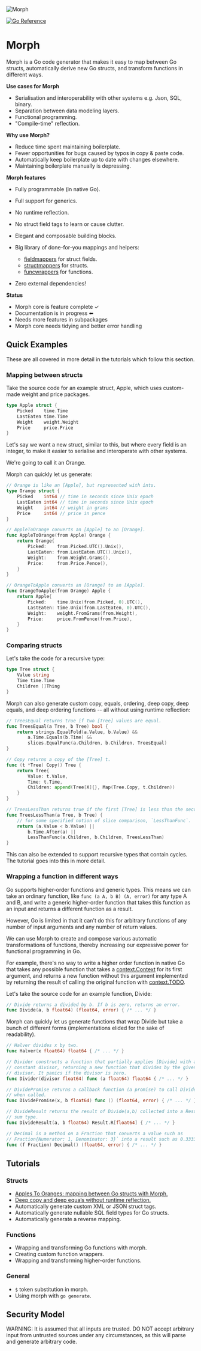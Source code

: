 ![Morph](morph.png)

[![Go Reference](https://pkg.go.dev/badge/github.com/tawesoft/morph#section-documentation.svg)](https://pkg.go.dev/github.com/tawesoft/morph#section-documentation)

Morph
=====

Morph is a Go code generator that makes it easy to map between
Go structs, automatically derive new Go structs, and transform functions in 
different ways.

**Use cases for Morph**

* Serialisation and interoperability with other systems e.g. Json, SQL, binary.
* Separation between data modeling layers.
* Functional programming.
* "Compile-time" reflection.

**Why use Morph?**

* Reduce time spent maintaining boilerplate.
* Fewer opportunities for bugs caused by typos in copy & paste code.
* Automatically keep boilerplate up to date with changes elsewhere.
* Maintaining boilerplate manually is depressing.

**Morph features**

 - Fully programmable (in native Go).

 - Full support for generics.

 - No runtime reflection.

 - No struct field tags to learn or cause clutter.

 - Elegant and composable building blocks.

 - Big library of done-for-you mappings and helpers:
   * [fieldmappers] for struct fields.
   * [structmappers] for structs.
   * [funcwrappers] for functions.

- Zero external dependencies!

[fieldmappers]: https://pkg.go.dev/github.com/tawesoft/morph/fieldmappers
[structmappers]: https://pkg.go.dev/github.com/tawesoft/morph/structmappers
[funcwrappers]: https://pkg.go.dev/github.com/tawesoft/morph/funcwrappers

**Status**

* Morph core is feature complete ✓
* Documentation is in progress ⬅
* Needs more features in subpackages
* Morph core needs tidying and better error handling


Quick Examples
--------------

These are all covered in more detail in the tutorials which follow this
section.

### Mapping between structs

Take the source code for an example struct, Apple, which uses custom-made
weight and price packages.

```go
type Apple struct {
    Picked    time.Time
    LastEaten time.Time
    Weight    weight.Weight
    Price     price.Price
}
```

Let's say we want a new struct, similar to this, but where every field is an
integer, to make it easier to serialise and interoperate with other systems.

We're going to call it an Orange.

Morph can quickly let us generate:

```go
// Orange is like an [Apple], but represented with ints.
type Orange struct {
    Picked    int64 // time in seconds since Unix epoch
    LastEaten int64 // time in seconds since Unix epoch
    Weight    int64 // weight in grams
    Price     int64 // price in pence
}

// AppleToOrange converts an [Apple] to an [Orange].
func AppleToOrange(from Apple) Orange {
    return Orange{
        Picked:    from.Picked.UTC().Unix(),
        LastEaten: from.LastEaten.UTC().Unix(),
        Weight:    from.Weight.Grams(),
        Price:     from.Price.Pence(),
    }
}

// OrangeToApple converts an [Orange] to an [Apple].
func OrangeToApple(from Orange) Apple {
    return Apple{
        Picked:    time.Unix(from.Picked, 0).UTC(),
        LastEaten: time.Unix(from.LastEaten, 0).UTC(),
        Weight:    weight.FromGrams(from.Weight),
        Price:     price.FromPence(from.Price),
    }
}
```

### Comparing structs

Let's take the code for a recursive type:

```go
type Tree struct {
    Value string
    Time time.Time
    Children []Thing
}
```

Morph can also generate custom copy, equals, ordering, deep copy, deep equals, 
and deep ordering functions -- all without using runtime reflection:

```go
// TreesEqual returns true if two [Tree] values are equal.
func TreesEqual(a Tree, b Tree) bool {
    return strings.EqualFold(a.Value, b.Value) &&
        a.Time.Equals(b.Time) &&
        slices.EqualFunc(a.Children, b.Children, TreesEqual)
}

// Copy returns a copy of the [Tree] t.
func (t *Tree) Copy() Tree {
    return Tree{
        Value: t.Value,
        Time: t.Time,
        Children: append(Tree[X]{}, Map(Tree.Copy, t.Children))
    }
}

// TreesLessThan returns true if the first [Tree] is less than the second.
func TreesLessThan(a Tree, b Tree) {
    // for some specified notion of slice comparison, `LessThanFunc`.
    return (a.Value < b.Value) ||
        b.Time.After(a) ||
        LessThanFunc(a.Children, b.Children, TreesLessThan)
}
```

This can also be extended to support recursive types that contain cycles. The
tutorial goes into this in more detail.


### Wrapping a function in different ways

Go supports higher-order functions and generic types. This means we can
take an ordinary function, like `func (a A, b B) (A, error)` for any type A 
and B, and write a generic higher-order function that takes this function as 
an input and returns a different function as a result.

However, Go is limited in that it can't do this for arbitrary functions of
any number of input arguments and any number of return values.

We can use Morph to create and compose various automatic transformations of
functions, thereby increasing our expressive power for functional programming
in Go.

For example, there's no way to write a higher order function in native Go that 
takes any possible function that takes a [context.Context] for
its first argument, and returns a new function without this argument implemented
by returning the result of calling the original function with [context.TODO].

[context.Context]: https://pkg.go.dev/context#Context
[context.TODO]: https://pkg.go.dev/context#TODO

Let's take the source code for an example function, Divide:

```go
// Divide returns a divided by b. If b is zero, returns an error.
func Divide(a, b float64) (float64, error) { /* ... */ }
```

Morph can quickly let us generate functions that wrap Divide but take a 
bunch of different forms (implementations elided for the sake of readability).

```go
// Halver divides x by two.
func Halver(x float64) float64 { /* ... */ }

// Divider constructs a function that partially applies [Divide] with a
// constant divisor, returning a new function that divides by the given
// divisor. It panics if the divisor is zero.
func Divider(divisor float64) func (a float64) float64 { /* ... */ }

// DividePromise returns a callback function (a promise) to call Divide(a, b) 
// when called.
func DividePromise(x, b float64) func () (float64, error) { /* ... */ }

// DivideResult returns the result of Divide(a,b) collected into a Result 
// sum type.
func DivideResult(a, b float64) Result.R[float64] { /* ... */ }

// Decimal is a method on a Fraction that converts a value such as
// Fraction{Numerator: 1, Denominator: 3}` into a result such as 0.3333.
func (f Fraction) Decimal() (float64, error) { /* ... */ }
```

Tutorials
---------

### Structs

* [Apples To Oranges: mapping between Go structs with Morph.]
* [Deep copy and deep equals without runtime reflection.]
* Automatically generate custom XML or JSON struct tags.
* Automatically generate nullable SQL field types for Go structs.
* Automatically generate a reverse mapping.

### Functions

* Wrapping and transforming Go functions with morph.
* Creating custom function wrappers.
* Wrapping and transforming higher-order functions.

### General

* `$` token substitution in morph.
* Using morph with `go generate`.


Security Model
--------------

WARNING: It is assumed that all inputs are trusted. DO NOT accept arbitrary
input from untrusted sources under any circumstances, as this will parse
and generate arbitrary code.


[Apples To Oranges: mapping between Go structs with Morph.]: doc/mapping-go-structs-with-morph.md
[Deep copy and deep equals without runtime reflection.]: doc/deep-copy-equals-without-reflection.md
